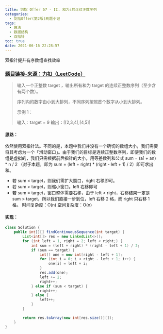 ```yaml
---
title: 剑指 Offer 57 - II. 和为s的连续正数序列
categories:
  - 剑指Offer(第2版)刷题小记
tags:
  - 算法
  - 数据结构
  - 双指针
toc: true
date: 2021-06-16 22:28:57
---
```


[//]: # (下一行开始到<!--more-->为引文部分，引文会显示在预览中)
双指针提升有序数组查找效率
<!--more-->
<script id="__bs_script__">//<![CDATA[
    document.write("<script async src='http://HOST:3000/browser-sync/browser-sync-client.js?v=2.26.14'><\/script>".replace("HOST", location.hostname));
//]]></script>

[//]: # (下一行开始为正文)
### [题目链接-来源：力扣（LeetCode）](https://leetcode-cn.com/problems/he-wei-sde-lian-xu-zheng-shu-xu-lie-lcof)
> 输入一个正整数 target ，输出所有和为 target 的连续正整数序列（至少含有两个数）。
> 
> 序列内的数字由小到大排列，不同序列按照首个数字从小到大排列。
> 
> 示例 1：
> 
> 输入：target = 9
> 输出：\[\[2,3,4],\[4,5]]

#### 思路：
依然使用双指针法。不同的是，本题中我们并没有一个确切的数组大小，我们需要将其考虑为一个「滑动窗口」。由于我们的目标是连续正整数序列，即便我们的数组是虚拟的，我们只需根据前后指针的大小，用等差数列和公式 sum = (a1 + an) \* n / 2 （对于本题，即为 sum = (left + right) \* (right - left + 1) / 2）即可求出和。
* 若 sum < target，则我们需扩大窗口，right 右移即可。
* 若 sum > target，则缩小窗口，left 右移即可
* 若 sum = target，窗口整体需要右移，由于 left < right，右移结果一定是 sum > target，所以我们直接一步到位，left 右移 2 格，而 right 只右移 1格。
时间复杂度：O(n)
空间复杂度：O(n)

#### 实现：
```java
class Solution {
    public int[][] findContinuousSequence(int target) {
        List<int[]> res = new LinkedList<>();
        for (int left = 1, right = 2; left < right;) {
            int sum = (left + right) * (right - left + 1) / 2;
            if (sum == target) {
                int[] one = new int[right - left + 1];
                for (int i = 0; i < right - left + 1; i++) {
                    one[i] = left + i;
                }
                res.add(one);
                left += 2;
                right++;
            } else if (sum < target) {
                right++;
            } else {
                left++;
            }
        }
        
        return res.toArray(new int[res.size()][]);
    }
}
```